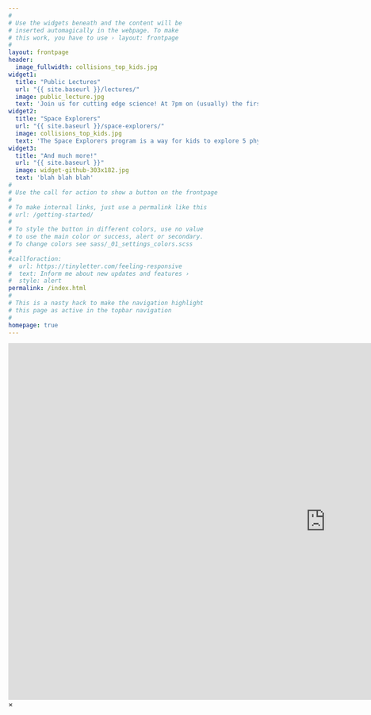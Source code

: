 ```yaml
---
#
# Use the widgets beneath and the content will be
# inserted automagically in the webpage. To make
# this work, you have to use › layout: frontpage
#
layout: frontpage
header:
  image_fullwidth: collisions_top_kids.jpg
widget1:
  title: "Public Lectures"
  url: "{{ site.baseurl }}/lectures/"
  image: public_lecture.jpg
  text: 'Join us for cutting edge science! At 7pm on (usually) the first Thursday of each month, the Physics Matters Outreach group hosts lectures about exciting new developments in physics. This event is free of charge and no registration is required. Seats are assigned on a first come first come basis.'
widget2:
  title: "Space Explorers"
  url: "{{ site.baseurl }}/space-explorers/"
  image: collisions_top_kids.jpg
  text: 'The Space Explorers program is a way for kids to explore 5 physics concepts in fun, self-contained, and hands-on modules.'
widget3:
  title: "And much more!"
  url: "{{ site.baseurl }}"
  image: widget-github-303x182.jpg
  text: 'blah blah blah'
#
# Use the call for action to show a button on the frontpage
#
# To make internal links, just use a permalink like this
# url: /getting-started/
#
# To style the button in different colors, use no value
# to use the main color or success, alert or secondary.
# To change colors see sass/_01_settings_colors.scss
#
#callforaction:
#  url: https://tinyletter.com/feeling-responsive
#  text: Inform me about new updates and features ›
#  style: alert
permalink: /index.html
#
# This is a nasty hack to make the navigation highlight
# this page as active in the topbar navigation
#
homepage: true
---
```


<div id="videoModal" class="reveal-modal large" data-reveal="">
  <div class="flex-video widescreen vimeo" style="display: block;">
    <iframe width="1280" height="720" src="https://www.youtube.com/embed/3b5zCFSmVvU" frameborder="0" allowfullscreen></iframe>
  </div>
  <a class="close-reveal-modal">&#215;</a>
</div>
